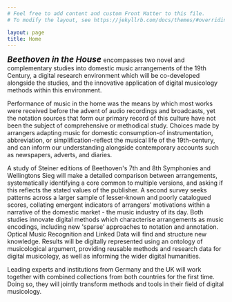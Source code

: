 ```yaml
---
# Feel free to add content and custom Front Matter to this file.
# To modify the layout, see https://jekyllrb.com/docs/themes/#overriding-theme-defaults

layout: page
title: Home
---
```



<span style='font-size: 135%; font-style: italic; font-weight: bold'>
Beethoven in the House
</span>
encompasses two novel and complementary studies into domestic music arrangements of the 19th Century, a digital research environment which will be co-developed alongside the studies, and the innovative application of digital musicology methods within this environment.


Performance of music in the home was the means by which most works were received before the advent of audio recordings and broadcasts, yet the notation sources that form our primary record of this culture have not been the subject of comprehensive or methodical study. Choices made by arrangers adapting music for domestic consumption-of instrumentation, abbreviation, or simplification-reflect the musical life of the 19th-century, and can inform our understanding alongside contemporary accounts such as newspapers, adverts, and diaries.


A study of Steiner editions of Beethoven's 7th and 8th Symphonies and Wellingtons Sieg will make a detailed comparison between arrangements, systematically identifying a core common to multiple versions, and asking if this reflects the stated values of the publisher. A second survey seeks patterns across a larger sample of lesser-known and poorly catalogued scores, collating emergent indicators of arrangers' motivations within a narrative of the domestic market - the music industry of its day. Both studies innovate digital methods which characterise arrangements as music encodings, including new 'sparse' approaches to notation and annotation. Optical Music Recognition and Linked Data will find and structure new knowledge. Results will be digitally represented using an ontology of musicological argument, providing reusable methods and research data for digital musicology, as well as informing the wider digital humanities.


Leading experts and institutions from Germany and the UK will work together with combined collections from both countries for the first time. Doing so, they will jointly transform methods and tools in their field of digital musicology.
